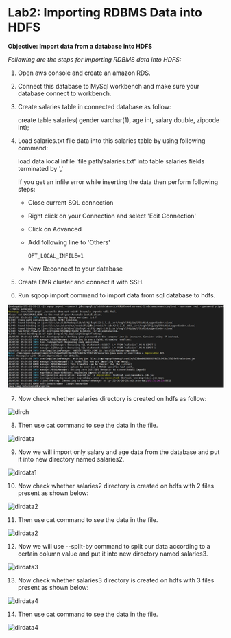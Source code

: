 # Lab2: Importing RDBMS Data into HDFS


**Objective: Import data from a database into HDFS**

*Following are the steps for importing RDBMS data into HDFS:*

1. Open aws console and create an amazon RDS.

2. Connect this database to MySql workbench and make sure your database connect to workbench.

3. Create salaries table in connected database as follow:

	create table salaries(
        gender varchar(1),
        age int,
        salary double,
        zipcode int);

4. Load salaries.txt file data into this salaries table by using following command:
	
	load data local infile 'file path/salaries.txt' into table salaries fields terminated by ','

	If you get an infile error while inserting the data then perform following steps:

	  *  Close current SQL connection
	  *  Right click on your Connection and select 'Edit Connection'
	  *  Click on Advanced
 	  *  Add following line to 'Others'

    		 OPT_LOCAL_INFILE=1

	  *  Now Reconnect to your database 

5. Create EMR cluster and connect it with SSH.

6. Run sqoop import command to import data from sql database to hdfs.
	
![Sqimport](../images/L1.jpg)

7. Now check whether salaries directory is created on hdfs as follow:
	
![dirch](https://github.com/Priyanka743/priyanka-vitadbda/tree/Big-Data/images/L2.jpg)

8. Then use cat command to see the data in the file.

![dirdata](https://github.com/Priyanka743/priyanka-vitadbda/tree/Big-Data/images/L3.jpg)

9. Now we will import only salary and age data from the database and put it into new directory named salaries2.
 	
![dirdata1](https://github.com/Priyanka743/priyanka-vitadbda/tree/Big-Data/images/L4.jpg)

10. Now check whether salaries2 directory is created on hdfs with 2 files present as shown below:
	
![dirdata2](https://github.com/Priyanka743/priyanka-vitadbda/tree/Big-Data/images/L5.jpg)

11. Then use cat command to see the data in the file.

![dirdata2](https://github.com/Priyanka743/priyanka-vitadbda/tree/Big-Data/images/L6.jpg)

12. Now we will use --split-by command to split our data according to a certain column value and put it into new directory named salaries3.

![dirdata3](https://github.com/Priyanka743/priyanka-vitadbda/tree/Big-Data/images/L7.jpg)

13. Now check whether salaries3 directory is created on hdfs with 3 files present as shown below:
      
![dirdata4](https://github.com/Priyanka743/priyanka-vitadbda/tree/Big-Data/images/L8.jpg)

14. Then use cat command to see the data in the file.
	
![dirdata4](https://github.com/Priyanka743/priyanka-vitadbda/tree/Big-Data/images/L9.jpg)

	

  






	

	
